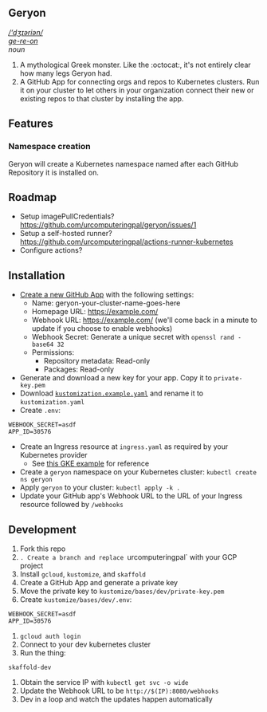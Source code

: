 ## Geryon

_[/‘dʒɪəriən/ <br> ge-re-on](https://youtu.be/lhbB4FDKg8Y)_ <br>
_noun_

1. A mythological Greek monster. Like the :octocat:, it's not entirely clear how many legs Geryon had.
2. A GitHub App for connecting orgs and repos to Kubernetes clusters. Run it on your cluster to let others in your organization connect their new or existing repos to that cluster by installing the app.

## Features

### Namespace creation

Geryon will create a Kubernetes namespace named after each GitHub Repository it is installed on.

## Roadmap

- Setup imagePullCredentials? https://github.com/urcomputeringpal/geryon/issues/1
- Setup a self-hosted runner? https://github.com/urcomputeringpal/actions-runner-kubernetes
- Configure actions?

## Installation

* [Create a new GitHub App](https://github.com/settings/apps/new?name=geryon-your-cluster-name-goes-here&url=https://example.com&callback_url=https://example.com&private=true&packages=read) with the following settings:
  * Name: geryon-your-cluster-name-goes-here
  * Homepage URL: https://example.com/
  * Webhook URL: https://example.com/ (we'll come back in a minute to update if you choose to enable webhooks)
  * Webhook Secret: Generate a unique secret with `openssl rand -base64 32`
  * Permissions:
    * Repository metadata: Read-only
    * Packages: Read-only
* Generate and download a new key for your app. Copy it to `private-key.pem`
* Download [`kustomization.example.yaml`](./kustomization.example.yaml) and rename it to `kustomization.yaml`
* Create `.env`:
```
WEBHOOK_SECRET=asdf
APP_ID=30576
```
* Create an Ingress resource at `ingress.yaml` as required by your Kubernetes provider
  * See [this GKE example](https://cloud.google.com/kubernetes-engine/docs/tutorials/http-balancer) for reference
* Create a `geryon` namespace on your Kubernetes cluster: `kubectl create ns geryon`
* Apply `geryon` to your cluster: `kubectl apply -k .`
* Update your GitHub app's Webhook URL to the URL of your Ingress resource followed by `/webhooks`

## Development

1. Fork this repo
1. `. Create a branch and replace `urcomputeringpal` with your GCP project
1. Install `gcloud`, `kustomize`, and `skaffold`
1. Create a GitHub App and generate a private key
1. Move the private key to `kustomize/bases/dev/private-key.pem`
1. Create `kustomize/bases/dev/.env`:
```
WEBHOOK_SECRET=asdf
APP_ID=30576
```
1. `gcloud auth login`
1. Connect to your dev kubernetes cluster
1. Run the thing:
```
skaffold-dev
```
1. Obtain the service IP with `kubectl get svc -o wide`
1. Update the Webhook URL to be `http://$(IP):8080/webhooks`
1. Dev in a loop and watch the updates happen automatically
